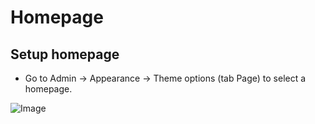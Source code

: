 # Homepage

## Setup homepage
- Go to Admin -> Appearance -> Theme options (tab Page) to select a homepage.

![Image](https://live.staticflickr.com/65535/52030860819_de08466f54_b.jpg)
